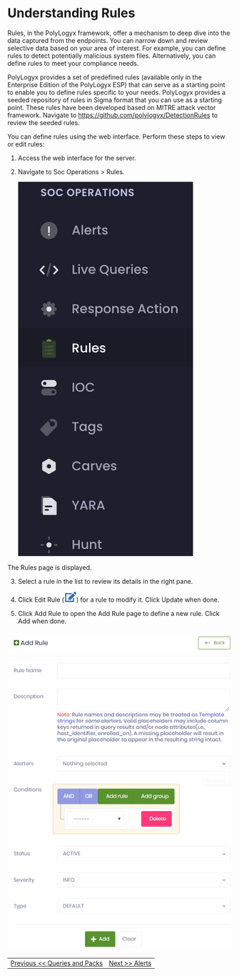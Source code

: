 Understanding Rules
===============
Rules, in the PolyLogyx framework, offer a mechanism to deep dive into the data captured from the endpoints. You can narrow down and review selective data based on your area of interest. For example, you can define rules to detect potentially malicious system files.  Alternatively, you can define rules to meet your compliance needs. 

PolyLogyx provides a set of predefined rules (available only in the Enterprise Edition of the PolyLogyx ESP) that can serve as a starting point to enable you to define rules specific to your needs. PolyLogyx provides a seeded repository of rules in Sigma format that you can use as a starting point. These rules have been developed based on MITRE attack vector framework. Navigate to https://github.com/polylogyx/DetectionRules to review the seeded rules.

You can define rules using the web interface. Perform these steps to view or edit rules:
1. Access the web interface for the server.
2. Navigate to Soc Operations  > Rules.

     ![add_rule_menu1](../images/add_rule_menu1.png)

  The Rules page is displayed. 
  
3. Select a rule in the list to review its details in the right pane.  

4. Click Edit Rule (![edit_rule](../images/edit_rule.png)) for a rule to modify it. Click Update when done.

5. Click Add Rule to open the Add Rule page to define a new rule. Click Add when done. 

  ![add_rule_dialog1](../images/add_rule_dialog1.png)
  
 
|										|																							|
|:---									|													   								    ---:|
|[Previous << Queries and Packs](../06_Queries_and_packs/Readme.md)  | [Next >> Alerts](../08_Alerts/Readme.md)|
 
 
